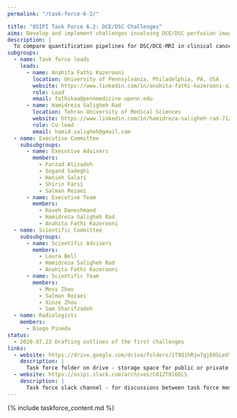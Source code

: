 ```yaml
---
permalink: "/task-force-6-2/"

title: "OSIPI Task Force 6.2: DCE/DSC Challenges"
aims: Develop and implement challenges involving DCE/DSC perfusion imaging analysis
description: |
  To compare quantification pipelines for DSC/DCE-MRI in clinical cancer imaging applications. Through these challenges, the performance of DSC-/DCE-MRI perfusion analysis tools developed in-house by the participating groups or the available software packages will be tested and evaluated according to some metrics (eg. bias and precision on DROs, agreement with reference methods in-vivo, reproducibility on in-vivo data, processing time, etc). The contestants are encouraged to use the software tools listed in OSIPI in creating their pipelines. The aim of this task force is to establish a set of benchmarks for perfusion imaging in different applications. 
subgroups:
  - name: Task force leads  
    leads:
      - name: Anahita Fathi Kazerooni
        location: University of Pennsylvania, Philadelphia, PA, USA
        website: https://www.linkedin.com/in/anahita-fathi-kazerooni-a3287238/
        role: Lead
        email: fathikaa@pennmedicine.upenn.edu
      - name: Hamidreza Saligheh Rad
        location: Tehran University of Medical Sciences
        website: https://www.linkedin.com/in/hamidreza-saligheh-rad-7127021a/
        role: Co-lead
        email: hamid.saligheh@gmail.com
  - name: Executive Committee
    subsubgroups: 
      - name: Executive Advisers
        members: 
          - Farzad Alizadeh
          - Sogand Sadeghi
          - Hanieh Salari
          - Shirin Farsi
          - Salman Rezaei
      - name: Executive Team
        members: 
          - Kaveh Daneshmand
          - Hamidreza Saligheh Rad
          - Anahita Fathi Kazerooni
  - name: Scientific Committee
    subsubgroups:
      - name: Scientific Advisers
        members: 
          - Laura Bell
          - Hamidreza Saligheh Rad
          - Anahita Fathi Kazerooni
      - name: Scientific Team
        members: 
          - Moss Zhao
          - Salman Rezaei
          - Xinze Zhou
          - Sam Sharifzadeh
  - name: Radiologists
    members: 
      - Diego Pineda
status:
  - 2020.07.23 Drafting outlines of the first challenges
links:
  - website: https://drive.google.com/drive/folders/1T9Q1hRjw7gjEOSLeUYB7RyjFLHaEfgpp
    description: |
      Task force folder on drive - storage space for public or private documents developed by the task force.
  - website: https://osipi.slack.com/archives/C012T016ELS
    description: |
      Task force slack channel - for discussions between task force members.
---
```





{% include taskforce_content.md %}
<!--- Please include your task force contents below, free formatting -->
